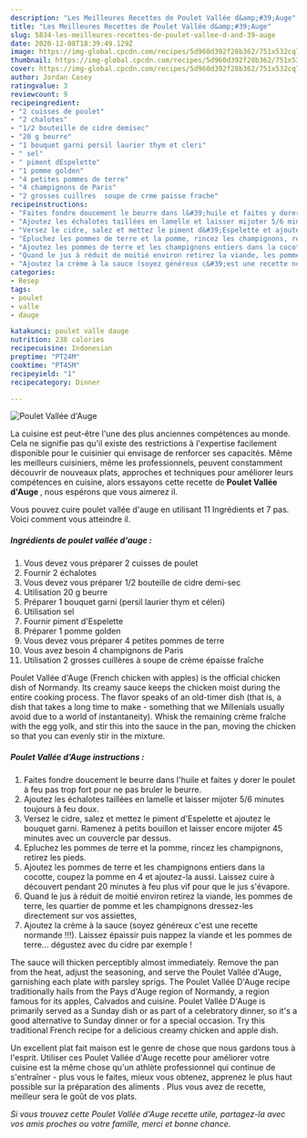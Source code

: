 ```yaml
---
description: "Les Meilleures Recettes de Poulet Vallée d&amp;#39;Auge"
title: "Les Meilleures Recettes de Poulet Vallée d&amp;#39;Auge"
slug: 5834-les-meilleures-recettes-de-poulet-vallee-d-and-39-auge
date: 2020-12-08T18:39:49.129Z
image: https://img-global.cpcdn.com/recipes/5d960d392f28b362/751x532cq70/poulet-vallee-dauge-photo-principale-de-la-recette.jpg
thumbnail: https://img-global.cpcdn.com/recipes/5d960d392f28b362/751x532cq70/poulet-vallee-dauge-photo-principale-de-la-recette.jpg
cover: https://img-global.cpcdn.com/recipes/5d960d392f28b362/751x532cq70/poulet-vallee-dauge-photo-principale-de-la-recette.jpg
author: Jordan Casey
ratingvalue: 3
reviewcount: 9
recipeingredient:
- "2 cuisses de poulet"
- "2 chalotes"
- "1/2 bouteille de cidre demisec"
- "20 g beurre"
- "1 bouquet garni persil laurier thym et cleri"
- " sel"
- " piment dEspelette"
- "1 pomme golden"
- "4 petites pommes de terre"
- "4 champignons de Paris"
- "2 grosses cuillres  soupe de crme paisse frache"
recipeinstructions:
- "Faites fondre doucement le beurre dans l&#39;huile et faites y dorer le poulet à feu pas trop fort pour ne pas bruler le beurre."
- "Ajoutez les échalotes taillées en lamelle et laisser mijoter 5/6 minutes toujours à feu doux."
- "Versez le cidre, salez et mettez le piment d&#39;Espelette et ajoutez le bouquet garni. Ramenez à petits bouillon et laisser encore mijoter 45 minutes avec un couvercle par dessus."
- "Epluchez les pommes de terre et la pomme, rincez les champignons, retirez les pieds."
- "Ajoutez les pommes de terre et les champignons entiers dans la cocotte, coupez la pomme en 4 et ajoutez-la aussi. Laissez cuire à découvert pendant 20 minutes à feu plus vif pour que le jus s&#39;évapore."
- "Quand le jus à réduit de moitié environ retirez la viande, les pommes de terre, les quartier de pomme et les champignons dressez-les directement sur vos assiettes,"
- "Ajoutez la crème à la sauce (soyez généreux c&#39;est une recette normande !!!). Laissez épaissir puis nappez la viande et les pommes de terre... dégustez avec du cidre par exemple !"
categories:
- Resep
tags:
- poulet
- valle
- dauge

katakunci: poulet valle dauge 
nutrition: 238 calories
recipecuisine: Indonesian
preptime: "PT24M"
cooktime: "PT45M"
recipeyield: "1"
recipecategory: Dinner

---
```



![Poulet Vallée d&#39;Auge](https://img-global.cpcdn.com/recipes/5d960d392f28b362/751x532cq70/poulet-vallee-dauge-photo-principale-de-la-recette.jpg)

La cuisine est peut-être l'une des plus anciennes compétences au monde. Cela ne signifie pas qu'il existe des restrictions à l'expertise facilement disponible pour le cuisinier qui envisage de renforcer ses capacités. Même les meilleurs cuisiniers, même les professionnels, peuvent constamment découvrir de nouveaux plats, approches et techniques pour améliorer leurs compétences en cuisine, alors essayons cette recette de <strong> Poulet Vallée d&#39;Auge </strong>, nous espérons que vous aimerez il.

<!--inarticleads1-->

Vous pouvez cuire poulet vallée d&#39;auge en utilisant 11 Ingrédients et 7 pas. Voici comment vous atteindre il.

##### Ingrédients de poulet vallée d&#39;auge :

1. Vous devez vous préparer 2 cuisses de poulet
1. Fournir 2 échalotes
1. Vous devez vous préparer 1/2 bouteille de cidre demi-sec
1. Utilisation 20 g beurre
1. Préparer 1 bouquet garni (persil laurier thym et céleri)
1. Utilisation  sel
1. Fournir  piment d&#39;Espelette
1. Préparer 1 pomme golden
1. Vous devez vous préparer 4 petites pommes de terre
1. Vous avez besoin 4 champignons de Paris
1. Utilisation 2 grosses cuillères à soupe de crème épaisse fraîche


Poulet Vallée d&#39;Auge (French chicken with apples) is the official chicken dish of Normandy. Its creamy sauce keeps the chicken moist during the entire cooking process. The flavor speaks of an old-timer dish (that is, a dish that takes a long time to make - something that we Millenials usually avoid due to a world of instantaneity). Whisk the remaining crème fraîche with the egg yolk, and stir this into the sauce in the pan, moving the chicken so that you can evenly stir in the mixture. 

<!--inarticleads2-->

##### Poulet Vallée d&#39;Auge instructions :

1. Faites fondre doucement le beurre dans l&#39;huile et faites y dorer le poulet à feu pas trop fort pour ne pas bruler le beurre.
1. Ajoutez les échalotes taillées en lamelle et laisser mijoter 5/6 minutes toujours à feu doux.
1. Versez le cidre, salez et mettez le piment d&#39;Espelette et ajoutez le bouquet garni. Ramenez à petits bouillon et laisser encore mijoter 45 minutes avec un couvercle par dessus.
1. Epluchez les pommes de terre et la pomme, rincez les champignons, retirez les pieds.
1. Ajoutez les pommes de terre et les champignons entiers dans la cocotte, coupez la pomme en 4 et ajoutez-la aussi. Laissez cuire à découvert pendant 20 minutes à feu plus vif pour que le jus s&#39;évapore.
1. Quand le jus à réduit de moitié environ retirez la viande, les pommes de terre, les quartier de pomme et les champignons dressez-les directement sur vos assiettes,
1. Ajoutez la crème à la sauce (soyez généreux c&#39;est une recette normande !!!). Laissez épaissir puis nappez la viande et les pommes de terre... dégustez avec du cidre par exemple !


The sauce will thicken perceptibly almost immediately. Remove the pan from the heat, adjust the seasoning, and serve the Poulet Vallée d&#39;Auge, garnishing each plate with parsley sprigs. The Poulet Vallée D&#39;Auge recipe traditionally hails from the Pays d&#39;Auge region of Normandy, a region famous for its apples, Calvados and cuisine. Poulet Vallée D&#39;Auge is primarily served as a Sunday dish or as part of a celebratory dinner, so it&#39;s a good alternative to Sunday dinner or for a special occasion. Try this traditional French recipe for a delicious creamy chicken and apple dish. 

<!--inarticleads1-->

<p>
Un excellent plat fait maison est le genre de chose que nous gardons tous à l'esprit. Utiliser ces Poulet Vallée d&#39;Auge recette pour améliorer votre cuisine est la même chose qu'un athlète professionnel qui continue de s'entraîner - plus vous le faites, mieux vous obtenez, apprenez le plus haut possible sur la préparation des aliments . Plus vous avez de recette, meilleur sera le goût de vos plats.
</p>

<p>
<i>Si vous trouvez cette Poulet Vallée d&#39;Auge recette utile, partagez-la avec vos amis proches ou votre famille, merci et bonne chance.</i>
</p>
